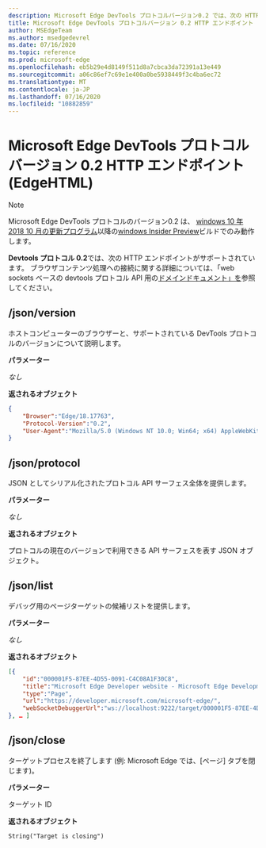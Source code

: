 ```yaml
---
description: Microsoft Edge DevTools プロトコルバージョン0.2 では、次の HTTP エンドポイントがサポートされています。
title: Microsoft Edge DevTools プロトコルバージョン 0.2 HTTP エンドポイント (EdgeHTML)
author: MSEdgeTeam
ms.author: msedgedevrel
ms.date: 07/16/2020
ms.topic: reference
ms.prod: microsoft-edge
ms.openlocfilehash: eb5b29e4d8149f511d8a7cbca3da72391a13e449
ms.sourcegitcommit: a06c86ef7c69e1e400a0be5938449f3c4ba6ec72
ms.translationtype: MT
ms.contentlocale: ja-JP
ms.lasthandoff: 07/16/2020
ms.locfileid: "10882859"
---
```

# Microsoft Edge DevTools プロトコルバージョン 0.2 HTTP エンドポイント (EdgeHTML)  

> [!NOTE]
> Microsoft Edge DevTools プロトコルのバージョン0.2 は、 [windows 10 年 2018 10 月の更新プログラム]()以降の[windows Insider Preview](https://insider.windows.com/en-us/getting-started/)ビルドでのみ動作します。

**Devtools プロトコル 0.2**では、次の HTTP エンドポイントがサポートされています。 ブラウザコンテンツ処理への接続に関する詳細については、「web sockets ベースの devtools プロトコル API 用の[ドメイン](domains/index.md)[ドキュメント」を](../index.md#using-the-protocol)参照してください。

## /json/version
ホストコンピューターのブラウザーと、サポートされている DevTools プロトコルのバージョンについて説明します。

**パラメーター**

*なし*

**返されるオブジェクト**

```json
{
    "Browser":"Edge/18.17763",
    "Protocol-Version":"0.2",
    "User-Agent":"Mozilla/5.0 (Windows NT 10.0; Win64; x64) AppleWebKit/537.36 (KHTML, like Gecko) Chrome/64.0.3282.140 Safari/537.36 Edge/18.17763"
}
```

## /json/protocol

JSON としてシリアル化されたプロトコル API サーフェス全体を提供します。

**パラメーター**

*なし*

**返されるオブジェクト**

プロトコルの現在のバージョンで利用できる API サーフェスを表す JSON オブジェクト。

## /json/list

デバッグ用のページターゲットの候補リストを提供します。

**パラメーター**

*なし*

**返されるオブジェクト**

```json
[{
    "id":"000001F5-87EE-4D55-0091-C4C08A1F30C8",
    "title":"Microsoft Edge Developer website - Microsoft Edge Development",
    "type":"Page",
    "url":"https://developer.microsoft.com/microsoft-edge/",
    "webSocketDebuggerUrl":"ws://localhost:9222/target/000001F5-87EE-4D55-0091-C4C08A1F30C8"
}, … ]
```

## /json/close

ターゲットプロセスを終了します (例: Microsoft Edge では、[ページ] タブを閉じます)。

**パラメーター**

ターゲット ID 

**返されるオブジェクト**

```
String("Target is closing")
```
